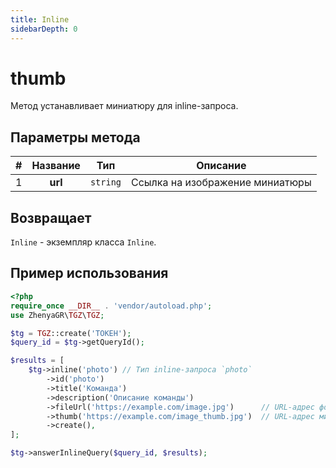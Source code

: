 ```yaml
---
title: Inline
sidebarDepth: 0
---
```


# thumb
Метод устанавливает миниатюру для inline-запроса.

## Параметры метода
| # | Название |   Тип    |            Описание             |
|:-:|:--------:|:--------:|:-------------------------------:|
| 1 | **url**  | `string` | Ссылка на изображение миниатюры |

## Возвращает
`Inline` - экземпляр класса `Inline`.

## Пример использования
```php
<?php
require_once __DIR__ . 'vendor/autoload.php';
use ZhenyaGR\TGZ\TGZ;

$tg = TGZ::create('ТОКЕН');
$query_id = $tg->getQueryId();

$results = [
    $tg->inline('photo') // Тип inline-запроса `photo`
        ->id('photo')
        ->title('Команда')
        ->description('Описание команды')
        ->fileUrl('https://example.com/image.jpg')      // URL-адрес фото
        ->thumb('https://example.com/image_thumb.jpg')  // URL-адрес миниатюры
        ->create(),
];

$tg->answerInlineQuery($query_id, $results);
```